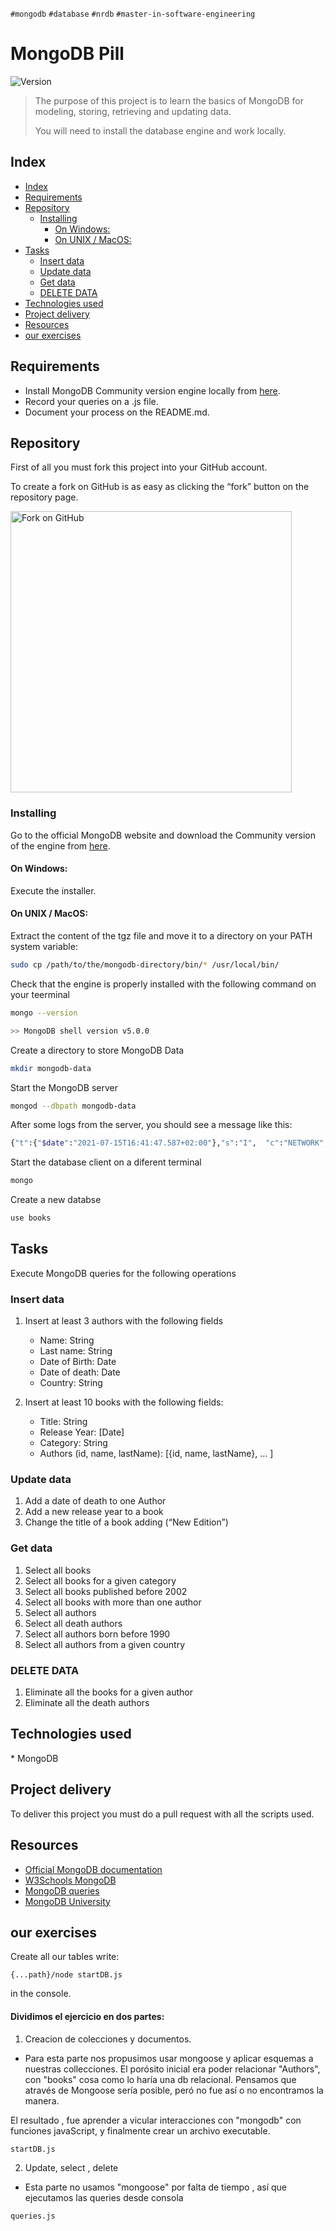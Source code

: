 `#mongodb` `#database` `#nrdb` `#master-in-software-engineering`

# MongoDB Pill <!-- omit in toc -->

<p>
  <img alt="Version" src="https://img.shields.io/badge/version-1.0-blue.svg?cacheSeconds=2592000" />
</p>

> The purpose of this project is to learn the basics of MongoDB for modeling, storing, retrieving and updating data.
>
> You will need to install the database engine and work locally.

## Index

- [Index](#index)
- [Requirements](#requirements)
- [Repository](#repository)
  - [Installing](#installing)
    - [On Windows:](#on-windows)
    - [On UNIX / MacOS:](#on-unix--macos)
- [Tasks](#tasks)
  - [Insert data](#insert-data)
  - [Update data](#update-data)
  - [Get data](#get-data)
  - [DELETE DATA](#delete-data)
- [Technologies used](#technologies-used)
- [Project delivery](#project-delivery)
- [Resources](#resources)
- [our exercises](#our-exercises)
    
    
## Requirements

- Install MongoDB Community version engine locally from [here](https://www.mongodb.com/try/download/community).
- Record your queries on a .js file.
- Document your process on the README.md.

## Repository

First of all you must fork this project into your GitHub account.

To create a fork on GitHub is as easy as clicking the “fork” button on the repository page.

<img src="https://docs.github.com/assets/images/help/repository/fork_button.jpg" alt="Fork on GitHub" width='450'>

### Installing 

Go to the official MongoDB website and download the Community version of the engine from [here](https://www.mongodb.com/try/download/community).

#### On Windows:
Execute the installer.

#### On UNIX / MacOS:
Extract the content of the tgz file and move it to a directory on your PATH system variable:

```sh
sudo cp /path/to/the/mongodb-directory/bin/* /usr/local/bin/
```

Check that the engine is properly installed with the following command on your teerminal

```sh
mongo --version

>> MongoDB shell version v5.0.0
```

Create a directory to store MongoDB Data
```sh
mkdir mongodb-data
```

Start the MongoDB server
```sh
mongod --dbpath mongodb-data
```

After some logs from the server, you should see a message like this:
```sh
{"t":{"$date":"2021-07-15T16:41:47.587+02:00"},"s":"I",  "c":"NETWORK",  "id":23016,   "ctx":"listener","msg":"Waiting for connections","attr":{"port":27017,"ssl":"off"}}
```

Start the database client on a diferent terminal
```sh
mongo
```

Create a new databse
```sh
use books
```


## Tasks
Execute MongoDB queries for the following operations

### Insert data
1. Insert at least 3 authors with the following fields
    - Name: String
    - Last name: String
    - Date of Birth: Date
    - Date of death: Date
    - Country: String

2. Insert at least 10 books with the following fields:
    - Title: String
    - Release Year: [Date]
    - Category: String
    - Authors (id, name, lastName): [{id, name, lastName}, … ]

### Update data
1. Add a date of death to one Author
2. Add a new release year to a book
3. Change the title of a book adding (“New Edition”)

### Get data
1. Select all books
2. Select all books for a given category
3. Select all books published before 2002
4. Select all books with more than one author
5. Select all authors
6. Select all death authors
7. Select all authors born before 1990
8. Select all authors from a given country

### DELETE DATA
1. Eliminate all the books for a given author
2. Eliminate all the death authors

## Technologies used

\* MongoDB

## Project delivery

To deliver this project you must do a pull request with all the scripts used.

## Resources
- [Official MongoDB documentation](https://www.mongodb.com)
- [W3Schools MongoDB](https://www.w3schools.in/mongodb/query-operations)
- [MongoDB queries](https://docs.mongodb.com/manual/tutorial/query-documents/)
- [MongoDB University](https://university.mongodb.com/)


## our exercises

Create all our tables write:
```
{...path}/node startDB.js
```
in the console.

#### Dividimos el ejercicio en dos partes:<!-- omit in toc -->

1. Creacion de colecciones y documentos.

- Para esta parte nos propusimos usar mongoose y aplicar esquemas a nuestras collecciones. El porósito inicial era poder relacionar "Authors", con "books" cosa como lo haría una db relacional. Pensamos que através de Mongoose sería posible, peró no fue así o no encontramos la manera.

El resultado , fue aprender a vicular interacciones con "mongodb" con funciones javaScript, y finalmente crear un archivo executable.

```
startDB.js
```

2. Update, select , delete
- Esta parte no usamos "mongoose" por falta de tiempo , así que ejecutamos las queries desde consola 

```
queries.js
```